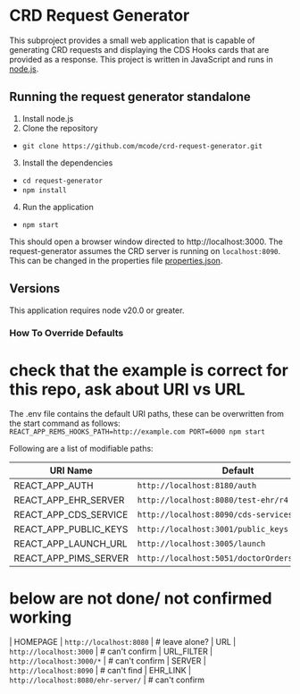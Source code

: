 # CRD Request Generator
This subproject provides a small web application that is capable of generating CRD requests and displaying the CDS Hooks cards that are provided as a response. This project is written in JavaScript and runs in [node.js](https://nodejs.org/en/).  

## Running the request generator standalone
1. Install node.js
2. Clone the repository
  * `git clone https://github.com/mcode/crd-request-generator.git`
3. Install the dependencies
  * `cd request-generator`
  * `npm install`
4. Run the application
  * `npm start`

This should open a browser window directed to http://localhost:3000. The request-generator assumes the CRD server is running on `localhost:8090`. This can be changed in the properties file [properties.json](src/properties.json).

## Versions
This application requires node v20.0 or greater.


### How To Override Defaults
# check that the example is correct for this repo, ask about URI vs URL
The .env file contains the default URI paths, these can be overwritten from the start command as follows:
 `REACT_APP_REMS_HOOKS_PATH=http://example.com PORT=6000 npm start`
 
Following are a list of modifiable paths: 

| URI Name               | Default                                          |
| -----------------------|--------------------------------------------------|
| REACT_APP_AUTH         | `http://localhost:8180/auth`                     |
| REACT_APP_EHR_SERVER   | `http://localhost:8080/test-ehr/r4`              |
| REACT_APP_CDS_SERVICE  | `http://localhost:8090/cds-services`             |
| REACT_APP_PUBLIC_KEYS  | `http://localhost:3001/public_keys`              |
| REACT_APP_LAUNCH_URL   | `http://localhost:3005/launch`                   |
| REACT_APP_PIMS_SERVER  | `http://localhost:5051/doctorOrders/api/addRx`   |

# below are not done/ not confirmed working

| HOMEPAGE              | `http://localhost:8080`                           | # leave alone?
| URL                   | `http://localhost:3000`                           | # can't confirm
| URL_FILTER            | `http://localhost:3000/*`                         | # can't confirm
| SERVER                | `http://localhost:8090`                           | # can't find
| EHR_LINK              | `http://localhost:8080/ehr-server/`               | # can't confirm 